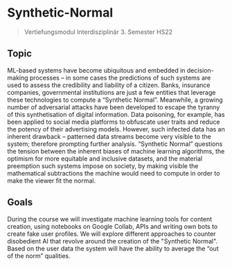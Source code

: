 # Synthetic-Normal
> Vertiefungsmodul Interdisziplinär 3. Semester HS22

## Topic
ML-based systems have become ubiquitous and embedded in decision-making processes – in some cases the predictions of such systems are used to assess the credibility and liability of a citizen. Banks, insurance companies, governmental institutions are just a few entities that leverage these technologies to compute a “Synthetic Normal”. Meanwhile, a growing number of adversarial attacks have been developed to escape the tyranny of this synthetisation of digital information. Data poisoning, for example, has been applied to social media platforms to obfuscate user traits and reduce the potency of their advertising models. However, such infected data has an inherent drawback – patterned data streams become very visible to the system; therefore prompting further analysis. “Synthetic Normal” questions the tension between the inherent biases of machine learning algorithms, the optimism for more equitable and inclusive datasets, and the material preemption such systems impose on society, by making visible the mathematical subtractions the machine would need to compute in order to make the viewer fit the normal.

## Goals
During the course we will investigate machine learning tools for content creation, using notebooks on Google Collab, APIs and writing own bots to create fake user profiles. We will explore different approaches to counter disobedient AI that revolve around the creation of the "Synthetic Normal". Based on the user data the system will have the ability to average the “out of the norm” qualities. 
